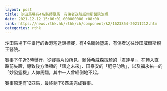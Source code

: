 ```yaml
---
layout: post
title: 沙田馬場有4名騎師墮馬　有傷者送院威爾斯醫院治理
date: 2021-12-12 15:06:01.000000000 +08:00
link: https://news.rthk.hk/rthk/ch/component/k2/1623854-20211212.htm
categories: rthk
---
```


沙田馬場下午舉行的香港短途錦標賽，有4名騎師墮馬，有傷者送往沙田威爾斯親王醫院。

賽事下午近3時舉行，從賽事片段所見，騎師希威森策騎的「君達星」，在轉入直路前失蹄，導致後方潘頓的「錶之未來」、田泰安的「肥仔叻叻」，以及福永祐一的「妙發靈機」人仰馬翻，其中一人曾經倒地不起。

賽事原定有12匹馬，最終剩下8匹馬完成賽事。
